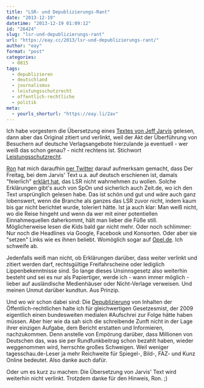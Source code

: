 ```yaml
---
title: "LSR- und Depublizierungs-Rant"
date: "2013-12-19"
datetime: "2013-12-19 01:09:12"
id: "26424"
slug: "lsr-und-depublizierungs-rant"
url: "https://eay.cc/2013/lsr-und-depublizierungs-rant/"
author: "eay"
format: "post"
categories:
  - 0815
tags:
  - depublizieren
  - deutschland
  - journalismus
  - leistungsschutzrecht
  - offentlich-rechtliche
  - politik
meta:
  - yourls_shorturl: "https://eay.li/2av"
---
```


Ich habe vorgestern die Übersetzung eines [Textes von Jeff Jarvis](//eay.cc/2013/jeff-jarvis-fordert-hippokratischen-eid-fuer-informatiker/) gelesen, dann aber das Original zitiert und verlinkt, weil der Akt der Überführung von Besuchern auf deutsche Verlagsangebote hierzulande ja eventuell - wer weiß das schon genau? - nicht rechtens ist. Stichwort [Leistungsschutzrecht](https://de.wikipedia.org/wiki/Leistungsschutzrecht_f%C3%BCr_Presseverleger).

[Ron](http://edieh.de/) hat mich daraufhin [per Twitter](https://twitter.com/docron/status/413302568731672578) darauf aufmerksam gemacht, dass Der Freitag, bei dem Jarvis' Text u.a. auf deutsch erschienen ist, damals "feierlich" [erklärt hat](http://www.freitag.de/autoren/jaugstein/der-freitag-und-das-leistungsschutzrecht), das LSR nicht wahrnehmen zu wollen. Solche Erklärungen gibt's auch von SpOn und sicherlich auch Zeit.de, wo ich den Text ursprünglich gelesen habe. Das ist schön und gut und wäre auch ganz lobenswert, wenn die Branche als ganzes das LSR zuvor nicht, indem kaum bis gar nicht berichtet wurde, toleriert hätte. Ist ja auch klar: Man weiß nicht, wo die Reise hingeht und wenn da wer mit einer potentiellen Einnahmequellen daherkommt, hält man lieber die Füße still. Möglicherweise lesen die Kids bald gar nicht mehr. Oder noch schlimmer: Nur noch die Headlines via Google, Facebook und Konsorten. Oder aber sie "setzen" Links wie es ihnen beliebt. Womöglich sogar auf [Opel.de](http://blog.markus-mail.com/opel-de-zu-verlinken-ist-verboten/). Ich schweife ab.

Jedenfalls weiß man nicht, ob Erklärungen darüber, dass weiter verlinkt und zitiert werden darf, rechtsgültige Freifahrscheine oder lediglich Lippenbekenntnisse sind. So lange dieses Unsinnsgesetz also weiterhin besteht und sei es nur als Papiertiger, werde ich - wann immer möglich - lieber auf ausländische Medienhäuser oder Nicht-Verlage verweisen. Und meinen Unmut darüber kundtun. Aus Prinzip.

Und wo wir schon dabei sind: Die [Depublizierung](https://de.wikipedia.org/wiki/Depublizieren) von Inhalten der Öffentlich-rechtlichen halte ich für gleichwertigen Gesetzesmist, der 2009 eigentlich einen bundesweiten medialen #Aufschrei zur Folge hätte haben müssen. Aber hier wie da sah sich die schreibende Zunft nicht in der Lage ihrer einzigen Aufgabe, dem Bericht erstatten und Informieren, nachzukommen. Denn anstelle von Empörung darüber, dass Millionen von Deutschen das, was sie per Rundfunkbeitrag schon bezahlt haben, wieder weggenommen wird, herrschte großes Schweigen. Weil weniger tagesschau.de-Leser ja mehr Reichweite für Spiegel-, Bild-, FAZ- und Kunz Online bedeutet. Also danke auch dafür.

Oder um es kurz zu machen: Die Übersetzung von Jarvis' Text wird weiterhin nicht verlinkt. Trotzdem danke für den Hinweis, Ron. ;)
